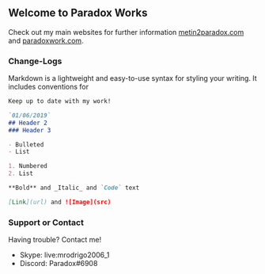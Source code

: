 ## Welcome to Paradox Works

Check out my main websites for further information [metin2paradox.com](https://metin2paradox.com/) and [paradoxwork.com](https://paradoxwork.com/).

### Change-Logs

Markdown is a lightweight and easy-to-use syntax for styling your writing. It includes conventions for

```markdown
Keep up to date with my work!

`01/06/2019`
## Header 2
### Header 3

- Bulleted
- List

1. Numbered
2. List

**Bold** and _Italic_ and `Code` text

[Link](url) and ![Image](src)
```

### Support or Contact

Having trouble? Contact me!

- Skype: live:mrodrigo2006_1
- Discord: Paradox#6908
